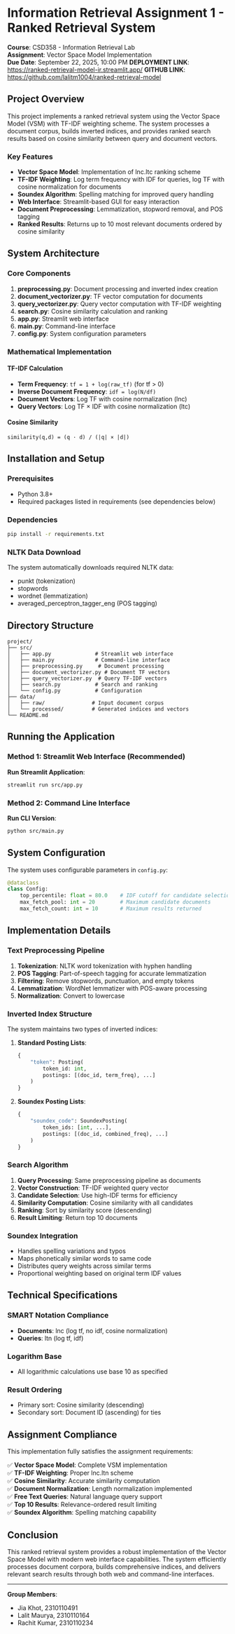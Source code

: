 # Information Retrieval Assignment 1 - Ranked Retrieval System
**Course**: CSD358 - Information Retrieval Lab  
**Assignment**: Vector Space Model Implementation  
**Due Date**: September 22, 2025, 10:00 PM
**DEPLOYMENT LINK**: https://ranked-retrieval-model-ir.streamlit.app/
**GITHUB LINK**: https://github.com/lalitm1004/ranked-retrieval-model

## Project Overview

This project implements a ranked retrieval system using the Vector Space Model (VSM) with TF-IDF weighting scheme. The system processes a document corpus, builds inverted indices, and provides ranked search results based on cosine similarity between query and document vectors.

### Key Features

- **Vector Space Model**: Implementation of lnc.ltc ranking scheme
- **TF-IDF Weighting**: Log term frequency with IDF for queries, log TF with cosine normalization for documents
- **Soundex Algorithm**: Spelling matching for improved query handling
- **Web Interface**: Streamlit-based GUI for easy interaction
- **Document Preprocessing**: Lemmatization, stopword removal, and POS tagging
- **Ranked Results**: Returns up to 10 most relevant documents ordered by cosine similarity

## System Architecture

### Core Components

1. **preprocessing.py**: Document processing and inverted index creation
2. **document_vectorizer.py**: TF vector computation for documents  
3. **query_vectorizer.py**: Query vector computation with TF-IDF weighting
4. **search.py**: Cosine similarity calculation and ranking
5. **app.py**: Streamlit web interface
6. **main.py**: Command-line interface
7. **config.py**: System configuration parameters

### Mathematical Implementation

#### TF-IDF Calculation
- **Term Frequency**: `tf = 1 + log(raw_tf)` (for tf > 0)
- **Inverse Document Frequency**: `idf = log(N/df)`
- **Document Vectors**: Log TF with cosine normalization (lnc)
- **Query Vectors**: Log TF × IDF with cosine normalization (ltc)

#### Cosine Similarity
```
similarity(q,d) = (q · d) / (|q| × |d|)
```

## Installation and Setup

### Prerequisites
- Python 3.8+
- Required packages listed in requirements (see dependencies below)

### Dependencies
```bash
pip install -r requirements.txt
```

### NLTK Data Download
The system automatically downloads required NLTK data:
- punkt (tokenization)
- stopwords
- wordnet (lemmatization)  
- averaged_perceptron_tagger_eng (POS tagging)

## Directory Structure

```
project/
├── src/
│   ├── app.py              # Streamlit web interface
│   ├── main.py             # Command-line interface
│   ├── preprocessing.py     # Document processing
│   ├── document_vectorizer.py # Document TF vectors
│   ├── query_vectorizer.py  # Query TF-IDF vectors
│   ├── search.py           # Search and ranking
│   └── config.py           # Configuration
├── data/
│   ├── raw/               # Input document corpus
│   └── processed/         # Generated indices and vectors
└── README.md
```

## Running the Application

### Method 1: Streamlit Web Interface (Recommended)

**Run Streamlit Application**:
```bash
streamlit run src/app.py
```

### Method 2: Command Line Interface

**Run CLI Version**:
```bash
python src/main.py
```

## System Configuration

The system uses configurable parameters in `config.py`:

```python
@dataclass
class Config:
    top_percentile: float = 80.0    # IDF cutoff for candidate selection
    max_fetch_pool: int = 20        # Maximum candidate documents
    max_fetch_count: int = 10       # Maximum results returned
```

## Implementation Details

### Text Preprocessing Pipeline

1. **Tokenization**: NLTK word tokenization with hyphen handling
2. **POS Tagging**: Part-of-speech tagging for accurate lemmatization
3. **Filtering**: Remove stopwords, punctuation, and empty tokens
4. **Lemmatization**: WordNet lemmatizer with POS-aware processing
5. **Normalization**: Convert to lowercase

### Inverted Index Structure

The system maintains two types of inverted indices:

1. **Standard Posting Lists**:
   ```python
   {
       "token": Posting(
           token_id: int,
           postings: [(doc_id, term_freq), ...]
       )
   }
   ```

2. **Soundex Posting Lists**:
   ```python
   {
       "soundex_code": SoundexPosting(
           token_ids: [int, ...],
           postings: [(doc_id, combined_freq), ...]
       )
   }
   ```

### Search Algorithm

1. **Query Processing**: Same preprocessing pipeline as documents
2. **Vector Construction**: TF-IDF weighted query vector
3. **Candidate Selection**: Use high-IDF terms for efficiency
4. **Similarity Computation**: Cosine similarity with all candidates
5. **Ranking**: Sort by similarity score (descending)
6. **Result Limiting**: Return top 10 documents

### Soundex Integration

- Handles spelling variations and typos
- Maps phonetically similar words to same code
- Distributes query weights across similar terms
- Proportional weighting based on original term IDF values

## Technical Specifications

### SMART Notation Compliance
- **Documents**: lnc (log tf, no idf, cosine normalization)
- **Queries**: ltn (log tf, idf)

### Logarithm Base
- All logarithmic calculations use base 10 as specified

### Result Ordering
- Primary sort: Cosine similarity (descending)
- Secondary sort: Document ID (ascending) for ties

## Assignment Compliance

This implementation fully satisfies the assignment requirements:

✅ **Vector Space Model**: Complete VSM implementation  
✅ **TF-IDF Weighting**: Proper lnc.ltn scheme  
✅ **Cosine Similarity**: Accurate similarity computation  
✅ **Document Normalization**: Length normalization implemented  
✅ **Free Text Queries**: Natural language query support  
✅ **Top 10 Results**: Relevance-ordered result limiting  
✅ **Soundex Algorithm**: Spelling matching capability  

## Conclusion

This ranked retrieval system provides a robust implementation of the Vector Space Model with modern web interface capabilities. The system efficiently processes document corpora, builds comprehensive indices, and delivers relevant search results through both web and command-line interfaces.

---

**Group Members**: 
- Jia Khot, 2310110491
- Lalit Maurya, 2310110164
- Rachit Kumar, 2310110234